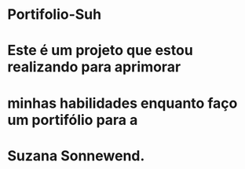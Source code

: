 #                   Portifolio-Suh
# Este é um projeto que estou realizando para aprimorar 
# minhas habilidades enquanto faço um portifólio para a 
# Suzana Sonnewend.